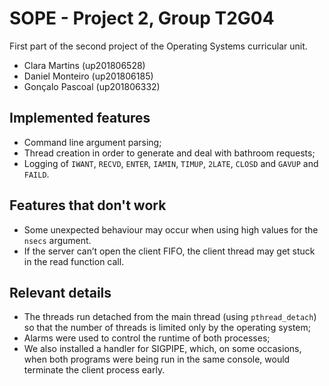 # SOPE - Project 2, Group T2G04
First part of the second project of the Operating Systems curricular unit.

* Clara Martins (up201806528)
* Daniel Monteiro (up201806185)
* Gonçalo Pascoal (up201806332)

## Implemented features
* Command line argument parsing;
* Thread creation in order to generate and deal with bathroom requests;
* Logging of `IWANT`, `RECVD`, `ENTER`, `IAMIN`, `TIMUP`, `2LATE`, `CLOSD` and `GAVUP` and `FAILD`.

## Features that don't work
* Some unexpected behaviour may occur when using high values for the `nsecs` argument.
* If the server can’t open the client FIFO, the client thread may get stuck in the read function call.

## Relevant details
* The threads run detached from the main thread (using `pthread_detach`) so that the number of threads is limited only by the operating system;
* Alarms were used to control the runtime of both processes;
* We also installed a handler for SIGPIPE, which, on some occasions, when both programs were being run in the same console, would terminate the client process early.
